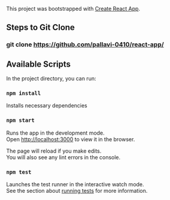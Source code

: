 This project was bootstrapped with [Create React App](https://github.com/facebook/create-react-app).

## Steps to Git Clone
### git clone https://github.com/pallavi-0410/react-app/

## Available Scripts

In the project directory, you can run:

### `npm install`

Installs necessary dependencies

### `npm start`

Runs the app in the development mode.<br>
Open [http://localhost:3000](http://localhost:3000) to view it in the browser.

The page will reload if you make edits.<br>
You will also see any lint errors in the console.

### `npm test`

Launches the test runner in the interactive watch mode.<br>
See the section about [running tests](https://facebook.github.io/create-react-app/docs/running-tests) for more information.






